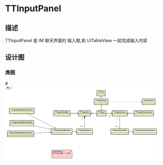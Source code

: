 # TTInputPanel

## 描述

TTInputPanel 是 IM 聊天界面的 输入框,和 UITableView 一起完成输入内容

## 设计图

### 类图

#![desing](https://github.com/simpossible/TTInputPanel/raw/master/design/design.jpg)

